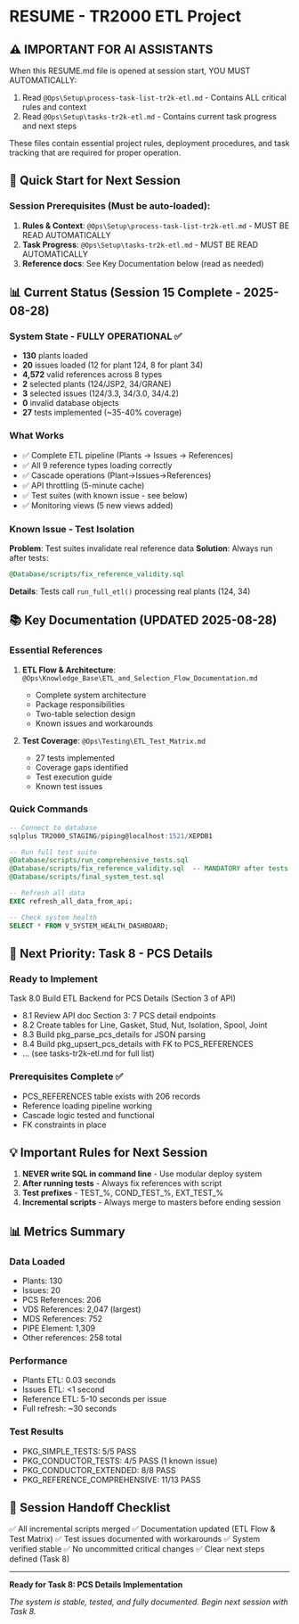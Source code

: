 # RESUME - TR2000 ETL Project

## ⚠️ IMPORTANT FOR AI ASSISTANTS
When this RESUME.md file is opened at session start, YOU MUST AUTOMATICALLY:
1. Read `@Ops\Setup\process-task-list-tr2k-etl.md` - Contains ALL critical rules and context
2. Read `@Ops\Setup\tasks-tr2k-etl.md` - Contains current task progress and next steps

These files contain essential project rules, deployment procedures, and task tracking that are required for proper operation.

## 🎯 Quick Start for Next Session

### Session Prerequisites (Must be auto-loaded):
1. **Rules & Context**: `@Ops\Setup\process-task-list-tr2k-etl.md` - MUST BE READ AUTOMATICALLY
2. **Task Progress**: `@Ops\Setup\tasks-tr2k-etl.md` - MUST BE READ AUTOMATICALLY  
3. **Reference docs**: See Key Documentation below (read as needed)

## 📊 Current Status (Session 15 Complete - 2025-08-28)

### System State - FULLY OPERATIONAL ✅
- **130** plants loaded
- **20** issues loaded (12 for plant 124, 8 for plant 34)
- **4,572** valid references across 8 types
- **2** selected plants (124/JSP2, 34/GRANE)
- **3** selected issues (124/3.3, 34/3.0, 34/4.2)
- **0** invalid database objects
- **27** tests implemented (~35-40% coverage)

### What Works
- ✅ Complete ETL pipeline (Plants → Issues → References)
- ✅ All 9 reference types loading correctly
- ✅ Cascade operations (Plant→Issues→References)
- ✅ API throttling (5-minute cache)
- ✅ Test suites (with known issue - see below)
- ✅ Monitoring views (5 new views added)

### Known Issue - Test Isolation
**Problem**: Test suites invalidate real reference data
**Solution**: Always run after tests:
```sql
@Database/scripts/fix_reference_validity.sql
```
**Details**: Tests call `run_full_etl()` processing real plants (124, 34)

## 📚 Key Documentation (UPDATED 2025-08-28)

### Essential References
1. **ETL Flow & Architecture**: `@Ops\Knowledge_Base\ETL_and_Selection_Flow_Documentation.md`
   - Complete system architecture
   - Package responsibilities  
   - Two-table selection design
   - Known issues and workarounds

2. **Test Coverage**: `@Ops\Testing\ETL_Test_Matrix.md`
   - 27 tests implemented
   - Coverage gaps identified
   - Test execution guide
   - Known test issues

### Quick Commands
```sql
-- Connect to database
sqlplus TR2000_STAGING/piping@localhost:1521/XEPDB1

-- Run full test suite
@Database/scripts/run_comprehensive_tests.sql
@Database/scripts/fix_reference_validity.sql  -- MANDATORY after tests!
@Database/scripts/final_system_test.sql

-- Refresh all data
EXEC refresh_all_data_from_api;

-- Check system health
SELECT * FROM V_SYSTEM_HEALTH_DASHBOARD;
```

## 🚀 Next Priority: Task 8 - PCS Details

### Ready to Implement
Task 8.0 Build ETL Backend for PCS Details (Section 3 of API)
- 8.1 Review API doc Section 3: 7 PCS detail endpoints
- 8.2 Create tables for Line, Gasket, Stud, Nut, Isolation, Spool, Joint
- 8.3 Build pkg_parse_pcs_details for JSON parsing
- 8.4 Build pkg_upsert_pcs_details with FK to PCS_REFERENCES
- ... (see tasks-tr2k-etl.md for full list)

### Prerequisites Complete ✅
- PCS_REFERENCES table exists with 206 records
- Reference loading pipeline working
- Cascade logic tested and functional
- FK constraints in place

## 💡 Important Rules for Next Session

1. **NEVER write SQL in command line** - Use modular deploy system
2. **After running tests** - Always fix references with script
3. **Test prefixes** - TEST_%, COND_TEST_%, EXT_TEST_%
4. **Incremental scripts** - Always merge to masters before ending session

## 📊 Metrics Summary

### Data Loaded
- Plants: 130
- Issues: 20  
- PCS References: 206
- VDS References: 2,047 (largest)
- MDS References: 752
- PIPE Element: 1,309
- Other references: 258 total

### Performance
- Plants ETL: 0.03 seconds
- Issues ETL: <1 second
- Reference ETL: 5-10 seconds per issue
- Full refresh: ~30 seconds

### Test Results
- PKG_SIMPLE_TESTS: 5/5 PASS
- PKG_CONDUCTOR_TESTS: 4/5 PASS (1 known issue)
- PKG_CONDUCTOR_EXTENDED: 8/8 PASS
- PKG_REFERENCE_COMPREHENSIVE: 11/13 PASS

## 🔄 Session Handoff Checklist

✅ All incremental scripts merged
✅ Documentation updated (ETL Flow & Test Matrix)
✅ Test issues documented with workarounds
✅ System verified stable
✅ No uncommitted critical changes
✅ Clear next steps defined (Task 8)

---

**Ready for Task 8: PCS Details Implementation**

*The system is stable, tested, and fully documented. Begin next session with Task 8.*